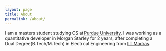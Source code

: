 ```yaml
---
layout: page
title: About
permalink: /about/
---
```


I am a masters student studying CS at [Purdue University](http://cs.purdue.edu). 
I was working as a quantitative developer in Morgan Stanley for 2 years, after completing
a Dual Degree(B.Tech/M.Tech) in Electrical Engineering from [IIT Madras](www.ee.iitm.ac.in).

